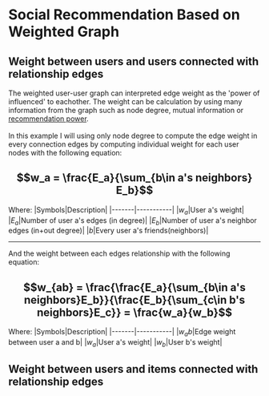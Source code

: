 # Social Recommendation Based on Weighted Graph
## Weight between users and users connected with relationship edges
The weighted user-user graph can interpreted edge weight as the 'power of influenced' to eachother. The weight can be calculation by using many information from the graph such as node degree, mutual information or [recommendation power](https://ieeexplore.ieee.org/document/4770004).
<br/>
<br/>
In this example I will using only node degree to compute the edge weight in every connection edges by computing individual weight for each user nodes with the following equation:

## $$w_a = \frac{E_a}{\sum_{b\in a's neighbors} E_b}$$

Where:
|Symbols|Description|
|-------|-----------|
|$w_a$|User a's weight|
|$E_a$|Number of user a's edges (in degree)|
|$E_b$|Number of user a's neighbor edges (in+out degree)|
|$b$|Every user a's friends(neighbors)|

---

And the weight between each edges relationship with the following equation:

## $$w_{ab} = \frac{\frac{E_a}{\sum_{b\in a's neighbors}E_b}}{\frac{E_b}{\sum_{c\in b's neighbors}E_c}} = \frac{w_a}{w_b}$$

Where:
|Symbols|Description|
|-------|-----------|
|$w_ab$|Edge weight between user a and b|
|$w_a$|User a's weight|
|$w_b$|User b's weight|

## Weight between users and items connected with relationship edges
